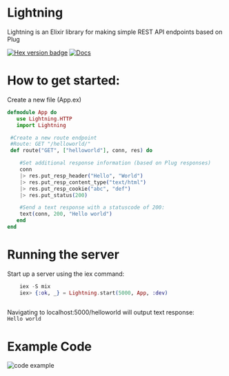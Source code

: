 # Lightning

Lightning is an Elixir library for making simple REST API endpoints based on Plug

[![Hex version badge](https://img.shields.io/hexpm/v/lightning.svg)](https://hex.pm/packages/lightning)
[![Docs](https://img.shields.io/badge/docs-lightning-blue.svg)](https://hexdocs.pm/lightning/Lightning.html)



# How to get started:

Create a new file (App.ex)


```elixir
defmodule App do 
   use Lightning.HTTP
   import Lightning

 #Create a new route endpoint
 #Route: GET "/helloworld/"
 def route("GET", ["helloworld"], conn, res) do

    #Set additional response information (based on Plug responses)
    conn 
    |> res.put_resp_header("Hello", "World")
    |> res.put_resp_content_type("text/html")
    |> res.put_resp_cookie("abc", "def")
    |> res.put_status(200)

    #Send a text response with a statuscode of 200:
    text(conn, 200, "Hello world")
   end
end
```
# Running the server
Start up a server using the iex command:
```elixir
    iex -S mix
    iex> {:ok, _} = Lightning.start(5000, App, :dev)
    
```

Navigating to localhost:5000/helloworld will output text response:<br>
```Hello world```


# Example Code

![code example](https://i.imgur.com/NFtGJmj.png)
